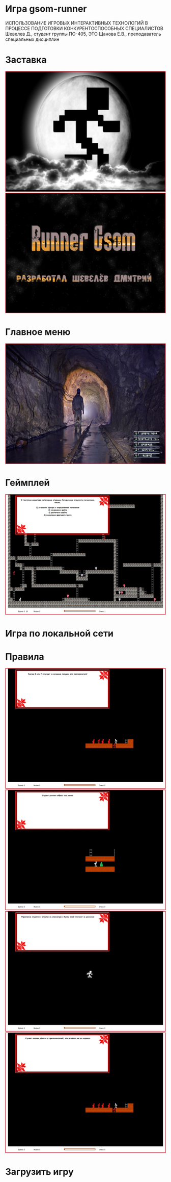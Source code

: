# Игра gsom-runner 

ИСПОЛЬЗОВАНИЕ ИГРОВЫХ ИНТЕРАКТИВНЫХ ТЕХНОЛОГИЙ В ПРОЦЕССЕ ПОДГОТОВКИ КОНКУРЕНТОСПОСОБНЫХ СПЕЦИАЛИСТОВ
Шевелев Д., студент группы ПО-405, ЭТО
Щанова Е.В., преподаватель специальных дисциплин

# Заставка
![](https://github.com/shevelevd/gsom-runner/blob/main/pics/img2.jpg)
![](https://github.com/shevelevd/gsom-runner/blob/main/pics/img8.jpg)
# Главное меню
![](https://github.com/shevelevd/gsom-runner/blob/main/pics/img3.jpg)
# Геймплей
![](https://github.com/shevelevd/gsom-runner/blob/main/pics/img1.jpg)
# Игра по локальной сети

# Правила
![](https://github.com/shevelevd/gsom-runner/blob/main/pics/img4.jpg)
![](https://github.com/shevelevd/gsom-runner/blob/main/pics/img5.jpg)
![](https://github.com/shevelevd/gsom-runner/blob/main/pics/img6.jpg)
![](https://github.com/shevelevd/gsom-runner/blob/main/pics/img7.jpg)
# Загрузить игру

#
